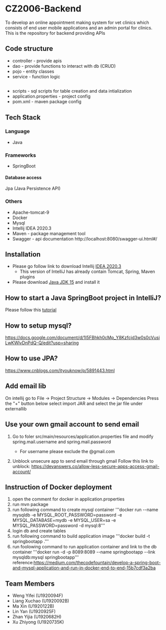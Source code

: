 # CZ2006-Backend
To develop an online appointment making system for vet clinics which consists of end user mobile applications and an admin portal for clinics.
This is the repository for backend providing APIs 

## Code structure
- controller - provide apis
- dao - provide functions to interact with db (CRUD)
- pojo - entity classes
- service - function logic

## 
- scripts - sql scripts for table creation and data intialization
- application.properties - project config
- pom.xml - maven package config


## Tech Stack
### Language
- Java 

### Frameworks
- SpringBoot 
#### Database access
Jpa (Java Persistence API)

### Others
- Apache-tomcat-9
- Docker
- Mysql 
- Intellij IDEA 2020.3
- Maven - package management tool
- Swagger - api documentation
     http://localhost:8080/swagger-ui.html#/

## Installation
- Please go follow link to download Intellij [IDEA 2020.3](https://www.jetbrains.com/idea/download/other.html)
    - This version of IntelliJ has already contain Tomcat, Spring, Maven plugins
- Please download [Java JDK 15](https://www.oracle.com/java/technologies/javase/jdk15-archive-downloads.html) and install it

## How to start a Java SpringBoot project in IntelliJ?
Please follow this [tutorial](https://www.jetbrains.com/help/idea/your-first-spring-application.html#what-next)

## How to setup mysql?
https://docs.google.com/document/d/1I5FBhkh0cMp_Y8Kzfcjd3w0s0cVusiLwKWlvDnPdQ-Q/edit?usp=sharing

## How to use JPA?
https://www.cnblogs.com/ityouknow/p/5891443.html

## Add email lib

On intellij go to File -> Project Structure -> Modules -> Dependencies
Press the "+" button below select import JAR and select the jar file under externallib

## Use your own gmail account to send email

1. Go to foler src/main/resources/application.properties file and modify spring.mail.username and spring.mail.password
	- For username please exclude the @gmail.com

2. Unblock unsecure app to send email through gmail
	Follow this link to unblock: https://devanswers.co/allow-less-secure-apps-access-gmail-account/

## Instruction of Docker deployment

1. open the comment for docker in application.properties
2. run mvn package
3. run following command to create mysql container
'''docker run --name mysqldb -e MYSQL_ROOT_PASSWORD=password -e MYSQL_DATABASE=mydb -e MYSQL_USER=sa -e MYSQL_PASSWORD=password -d mysql:8'''
4. login db and create tables
5. run following command to build application image
'''docker build -t springbootapp .'''
6. run foolowing command to run application container and link to the db container 
'''docker run -d -p 8089:8089 --name springbootapp --link mysqldb:mysql springbootapp'''
reference:https://medium.com/thecodefountain/develop-a-spring-boot-and-mysql-application-and-run-in-docker-end-to-end-15b7cdf3a2ba

## Team Members
- Weng Yifei  (U1920094F)
- Liang Xuchao  (U1920092B)
- Ma Xin  (U1920122B)
- Lin Yan  (U1920925F)
- Zhan Yijia  (U1920682H)
- Xu Zhiyong  (U1920735K)
